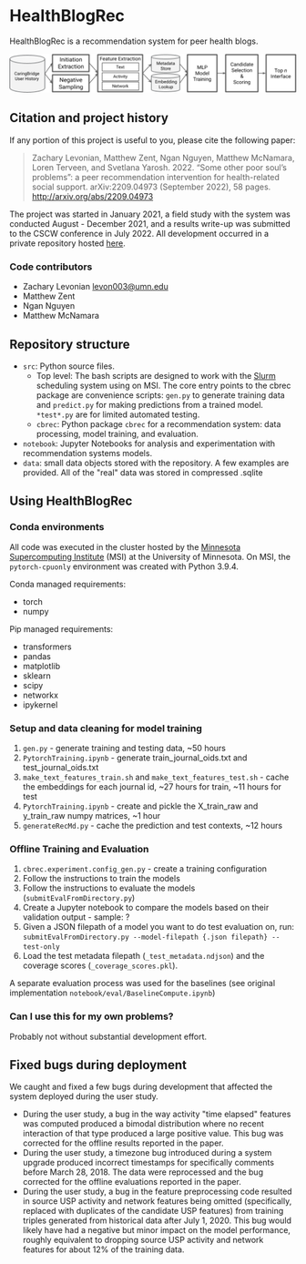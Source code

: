 # HealthBlogRec

HealthBlogRec is a recommendation system for peer health blogs.

![Recommender system overview](/figures/rec_system_overview.png)

## Citation and project history

If any portion of this project is useful to you, please cite the following paper: 

>Zachary Levonian, Matthew Zent, Ngan Nguyen, Matthew McNamara, Loren Terveen, and Svetlana Yarosh. 2022. “Some other poor soul’s problems”: a peer recommendation intervention for health-related social support. arXiv:2209.04973 (September 2022), 58 pages. http://arxiv.org/abs/2209.04973

The project was started in January 2021, a field study with the system was conducted August - December 2021, and a results write-up was submitted to the CSCW conference in July 2022. All development occurred in a private repository hosted [here](https://github.com/umncs-caringbridge/recsys-peer-match).

### Code contributors
 - Zachary Levonian <levon003@umn.edu>
 - Matthew Zent
 - Ngan Nguyen
 - Matthew McNamara

## Repository structure

 - `src`: Python source files.
   - Top level: The bash scripts are designed to work with the [Slurm](https://slurm.schedmd.com/documentation.html) scheduling system using on MSI. The core entry points to the cbrec package are convenience scripts: `gen.py` to generate training data and `predict.py` for making predictions from a trained model. `*test*.py` are for limited automated testing.
   - `cbrec`: Python package `cbrec` for a recommendation system: data processing, model training, and evaluation.
 - `notebook`: Jupyter Notebooks for analysis and experimentation with recommendation systems models.
 - `data`: small data objects stored with the repository. A few examples are provided. All of the "real" data was stored in compressed .sqlite 


## Using HealthBlogRec 

### Conda environments

All code was executed in the cluster hosted by the [Minnesota Supercomputing Institute](https://www.msi.umn.edu/) (MSI) at the University of Minnesota.
On MSI, the `pytorch-cpuonly` environment was created with Python 3.9.4.

Conda managed requirements:
 - torch
 - numpy
 
Pip managed requirements:
 - transformers
 - pandas
 - matplotlib
 - sklearn
 - scipy
 - networkx
 - ipykernel
 
### Setup and data cleaning for model training

1. `gen.py` - generate training and testing data, ~50 hours
2. `PytorchTraining.ipynb` - generate train_journal_oids.txt and test_journal_oids.txt
3. `make_text_features_train.sh` and `make_text_features_test.sh` - cache the embeddings for each journal id, ~27 hours for train, ~11 hours for test
4. `PytorchTraining.ipynb` - create and pickle the X_train_raw and y_train_raw numpy matrices, ~1 hour
5. `generateRecMd.py` - cache the prediction and test contexts, ~12 hours

### Offline Training and Evaluation

1. `cbrec.experiment.config_gen.py` - create a training configuration
2. Follow the instructions to train the models
3. Follow the instructions to evaluate the models (`submitEvalFromDirectory.py`)
4. Create a Jupyter notebook to compare the models based on their validation output - sample: ?
5. Given a JSON filepath of a model you want to do test evaluation on, run: `submitEvalFromDirectory.py --model-filepath {.json filepath} --test-only`
6. Load the test metadata filepath (`_test_metadata.ndjson`) and the coverage scores (`_coverage_scores.pkl`).

A separate evaluation process was used for the baselines (see original implementation `notebook/eval/BaselineCompute.ipynb`)

### Can I use this for my own problems?

Probably not without substantial development effort.

## Fixed bugs during deployment

We caught and fixed a few bugs during development that affected the system deployed during the user study.

 - During the user study, a bug in the way activity "time elapsed" features was computed produced a bimodal distribution where no recent interaction of that type produced a large positive value.  This bug was corrected for the offline results reported in the paper.
 - During the user study, a timezone bug introduced during a system upgrade produced incorrect timestamps for specifically comments before March 28, 2018.  The data were reprocessed and the bug corrected for the offline evaluations reported in the paper.
 - During the user study, a bug in the feature preprocessing code resulted in source USP activity and network features being omitted (specifically, replaced with duplicates of the candidate USP features) from training triples generated from historical data after July 1, 2020. This bug would likely have had a negative but minor impact on the model performance, roughly equivalent to dropping source USP activity and network features for about 12% of the training data.
 
 